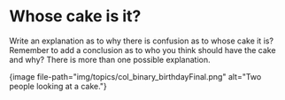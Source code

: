 # Whose cake is it?

Write an explanation as to why there is confusion as to whose cake it is? Remember to add a conclusion as to who you think should have the cake and why? There is more than one possible explanation.

{image file-path="img/topics/col_binary_birthdayFinal.png" alt="Two people looking at a cake."}